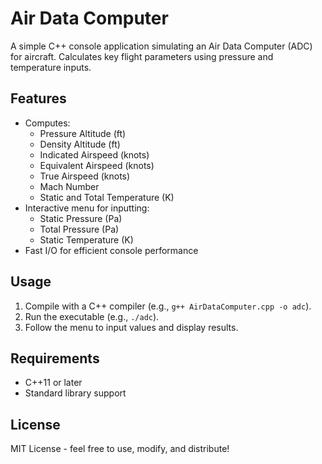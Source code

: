 # Air Data Computer

A simple C++ console application simulating an Air Data Computer (ADC) for aircraft. Calculates key flight parameters using pressure and temperature inputs.

## Features
- Computes:
  - Pressure Altitude (ft)
  - Density Altitude (ft)
  - Indicated Airspeed (knots)
  - Equivalent Airspeed (knots)
  - True Airspeed (knots)
  - Mach Number
  - Static and Total Temperature (K)
- Interactive menu for inputting:
  - Static Pressure (Pa)
  - Total Pressure (Pa)
  - Static Temperature (K)
- Fast I/O for efficient console performance

## Usage
1. Compile with a C++ compiler (e.g., `g++ AirDataComputer.cpp -o adc`).
2. Run the executable (e.g., `./adc`).
3. Follow the menu to input values and display results.


## Requirements
- C++11 or later
- Standard library support

## License
MIT License - feel free to use, modify, and distribute!